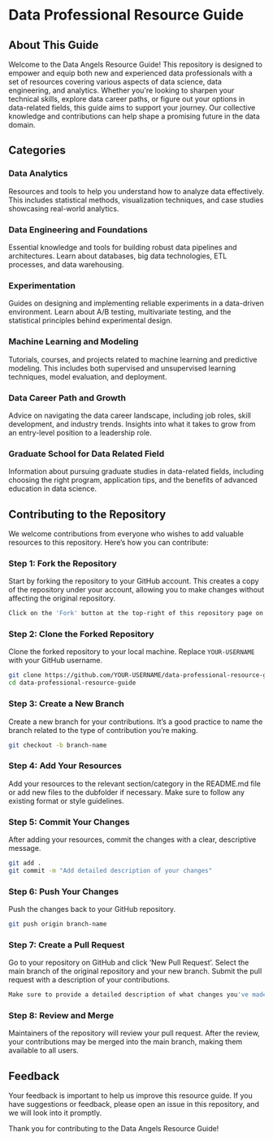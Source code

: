 
# Data Professional Resource Guide

## About This Guide

Welcome to the Data Angels Resource Guide! This repository is designed to empower and equip both new and experienced data professionals with a set of resources covering various aspects of data science, data engineering, and analytics. Whether you're looking to sharpen your technical skills, explore data career paths, or figure out your options in data-related fields, this guide aims to support your journey. Our collective knowledge and contributions can help shape a promising future in the data domain.

## Categories

### Data Analytics
Resources and tools to help you understand how to analyze data effectively. This includes statistical methods, visualization techniques, and case studies showcasing real-world analytics.

### Data Engineering and Foundations
Essential knowledge and tools for building robust data pipelines and architectures. Learn about databases, big data technologies, ETL processes, and data warehousing.

### Experimentation
Guides on designing and implementing reliable experiments in a data-driven environment. Learn about A/B testing, multivariate testing, and the statistical principles behind experimental design.

### Machine Learning and Modeling
Tutorials, courses, and projects related to machine learning and predictive modeling. This includes both supervised and unsupervised learning techniques, model evaluation, and deployment.

### Data Career Path and Growth
Advice on navigating the data career landscape, including job roles, skill development, and industry trends. Insights into what it takes to grow from an entry-level position to a leadership role.

### Graduate School for Data Related Field
Information about pursuing graduate studies in data-related fields, including choosing the right program, application tips, and the benefits of advanced education in data science.

## Contributing to the Repository

We welcome contributions from everyone who wishes to add valuable resources to this repository. Here’s how you can contribute:

### Step 1: Fork the Repository

Start by forking the repository to your GitHub account. This creates a copy of the repository under your account, allowing you to make changes without affecting the original repository.

```bash
Click on the 'Fork' button at the top-right of this repository page on GitHub.
```

### Step 2: Clone the Forked Repository

Clone the forked repository to your local machine. Replace `YOUR-USERNAME` with your GitHub username.

```bash
git clone https://github.com/YOUR-USERNAME/data-professional-resource-guide.git
cd data-professional-resource-guide
```

### Step 3: Create a New Branch

Create a new branch for your contributions. It’s a good practice to name the branch related to the type of contribution you’re making.

```bash
git checkout -b branch-name
```

### Step 4: Add Your Resources

Add your resources to the relevant section/category in the README.md file or add new files to the dubfolder if necessary. Make sure to follow any existing format or style guidelines.

### Step 5: Commit Your Changes

After adding your resources, commit the changes with a clear, descriptive message.

```bash
git add .
git commit -m "Add detailed description of your changes"
```

### Step 6: Push Your Changes

Push the changes back to your GitHub repository.

```bash
git push origin branch-name
```

### Step 7: Create a Pull Request

Go to your repository on GitHub and click ‘New Pull Request’. Select the main branch of the original repository and your new branch. Submit the pull request with a description of your contributions.

```bash
Make sure to provide a detailed description of what changes you've made and why they are beneficial.
```

### Step 8: Review and Merge

Maintainers of the repository will review your pull request. After the review, your contributions may be merged into the main branch, making them available to all users.

## Feedback

Your feedback is important to help us improve this resource guide. If you have suggestions or feedback, please open an issue in this repository, and we will look into it promptly.

Thank you for contributing to the Data Angels Resource Guide!
